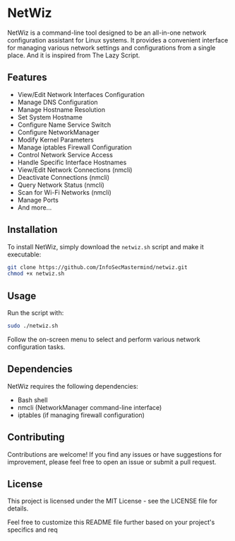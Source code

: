 # NetWiz

NetWiz is a command-line tool designed to be an all-in-one network configuration assistant for Linux systems. It provides a convenient interface for managing various network settings and configurations from a single place.
And it is inspired from The Lazy Script.

## Features

- View/Edit Network Interfaces Configuration
- Manage DNS Configuration
- Manage Hostname Resolution
- Set System Hostname
- Configure Name Service Switch
- Configure NetworkManager
- Modify Kernel Parameters
- Manage iptables Firewall Configuration
- Control Network Service Access
- Handle Specific Interface Hostnames
- View/Edit Network Connections (nmcli)
- Deactivate Connections (nmcli)
- Query Network Status (nmcli)
- Scan for Wi-Fi Networks (nmcli)
- Manage Ports
- And more...

## Installation

To install NetWiz, simply download the `netwiz.sh` script and make it executable:

```bash
git clone https://github.com/InfoSecMastermind/netwiz.git
chmod +x netwiz.sh
```

## Usage
Run the script with:
```bash
sudo ./netwiz.sh
```
Follow the on-screen menu to select and perform various network configuration tasks.

## Dependencies
NetWiz requires the following dependencies:

- Bash shell
- nmcli (NetworkManager command-line interface)
- iptables (if managing firewall configuration)

## Contributing
Contributions are welcome! If you find any issues or have suggestions for improvement, please feel free to open an issue or submit a pull request.

## License
This project is licensed under the MIT License - see the LICENSE file for details.

Feel free to customize this README file further based on your project's specifics and req
